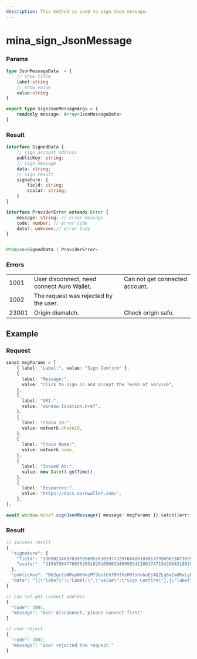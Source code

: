 ```yaml
---
description: This method is used to sign Json message.
---
```


# mina\_sign\_JsonMessage

### Params

```typescript
type JsonMessageData  = {
    // show title
    label:string
    // show value
    value:string
}

export type SignJsonMessageArgs = {
    readonly message: Array<JsonMessageData>
}

```

### Result

```typescript
interface SignedData {
    // sign account address
    publicKey: string;
    // sign message
    data: string;
    // sign result
    signature: {
        field: string;
        scalar: string;
    }
}

interface ProviderError extends Error {
    message: string; // error message
    code: number; // error code 
    data?: unknown;// error body 
}


Promise<SignedData | ProviderError> 
```

### Errors

|       |                                            |                                |
| ----- | ------------------------------------------ | ------------------------------ |
| 1001  | User disconnect, need connect Auro Wallet. | Can not get connected account. |
| 1002  | The request was rejected by the user.      |                                |
| 23001 | Origin dismatch.                           | Check origin safe.             |

## Example

### Request

```typescript
const msgParams = [
    { label: "Label:", value: "Sign Confirm" },
    {
      label: "Message:",
      value: "Click to sign in and accept the Terms of Service",
    },
    {
      label: "URI:",
      value: "window.location.href",
    },
    {
      label: "Chain ID:",
      value: network.chainId,
    },
    {
      label: "Chain Name:",
      value: network.name,
    },
    {
      label: "Issued At:",
      value: new Date().getTime(),
    },
    {
      label: "Resources:",
      value: "https://docs.aurowallet.com/",
    },
];

await window.mina?.signJsonMessage({ message: msgParams }).catch((err: any) => err);
```

### Result

```typescript
// success result
{
  "signature": {
    "field": "15090234057839595695283019772297604801858172950962387359567660702180735659373",
    "scalar": "21947964776036205182010988394099954210017471543964218028225956286142062520626"
  },
  "publicKey": "B62qr2zNMypNKXmzMYSVotChTBRfXzHRtshvbuEjAQZLq6aEa8RxLyD",
  "data": "[{\"label\":\"Label:\",\"value\":\"Sign Confirm\"},{\"label\":\"Message:\",\"value\":\"Click to sign in and accept the Terms of Service\"},{\"label\":\"URI:\",\"value\":\"window.location.href\"},{\"label\":\"Chain ID:\",\"value\":\"mainnet\"},{\"label\":\"Chain Name:\",\"value\":\"testchain\"},{\"label\":\"Issued At:\",\"value\":1699295213633},{\"label\":\"Resources:\",\"value\":\"https://docs.aurowallet.com/\"}]"
}

// can not get connect address
{
  "code": 1001,
  "message": "User disconnect, please connect first"
}

// user reject 
{
  "code": 1002,
  "message": "User rejected the request."
}
```
